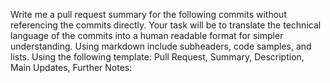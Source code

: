 Write me a pull request summary for the following commits without referencing the commits directly.  Your task will be to translate the technical language of the commits into a human readable format for simpler understanding. Using markdown include subheaders, code samples, and lists. Using the following template: Pull Request, Summary, Description, Main Updates,  Further Notes:
